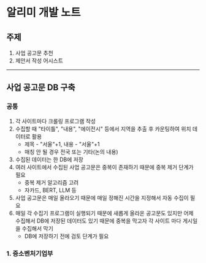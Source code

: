 # 알리미 개발 노트
## 주제
1. 사업 공고문 추천
2. 제안서 작성 어시스트

---
## 사업 공고문 DB 구축
### 공통 
1. 각 사이트마다 크롤링 프로그램 작성
2. 수집할 때 "타이틀", "내용", "에이전시" 등에서 지역을 추출 후 카운팅하여 위치 데이터로 활용
    - 제목 - "서울"+1, 내용 - "서울"+1
    - 매칭 안 될 경우 전국 또는 기타(논의 내용)
3. 수집된 데이터는 한 DB에 저장
4. 여러 사이트에서 수집된 사업 공고문은 중복이 존재하기 때문에 중복 제거 단계가 필요
    - 중복 제거 알고리즘 고려
    - 자카드, BERT, LLM 등
5. 사업 공고문은 매일 올라오기 때문에 매일 정해진 시간을 지정해서 자동 수집이 필요
6. 매일 각 수집기 프로그램이 실행되기 때문에 새롭게 올라온 공고문도 있지만 어제 수집해서 DB에 저장된 데이터도 있기 때문에 중복을 막고자 각 사이트 마다 게시일을 수집해서 막기
    - DB에 저장하기 전에 검토 단계가 필요

### 1. 중소벤처기업부